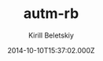---
title: autm-rb
github: 'https://github.com/railsr/autm-rb'
demo: 'http://kirqe.github.io/autm-rb/'
author: Kirill Beletskiy
ssg:
  - Jekyll
cms:
  - No Cms
date: 2014-10-10T15:37:02.000Z
github_branch: master
description: Jekyll theme
stale: true
---